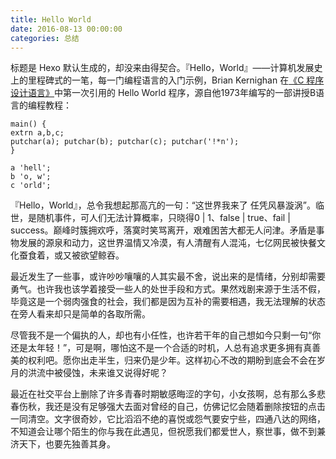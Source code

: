 ```yaml
---
title: Hello World
date: 2016-08-13 00:00:00
categories: 总结
---
```


标题是 Hexo 默认生成的，却没来由得契合。『Hello，World』——计算机发展史上的里程碑式的一笔，每一门编程语言的入门示例，Brian Kernighan 在[《C 程序设计语言》](https://book.douban.com/subject/1139336/)中第一次引用的 Hello World 程序，源自他1973年编写的一部讲授B语言的编程教程：

<!--more-->

```
main() {
extrn a,b,c;
putchar(a); putchar(b); putchar(c); putchar('!*n');
}

a 'hell';
b 'o, w';
c 'orld';
```

『Hello，World』，总令我想起那高亢的一句：“这世界我来了 任凭风暴漩涡”。临世，是随机事件，可人们无法计算概率，只晓得0 | 1、false | true、fail | success。巅峰时簇拥欢呼，落寞时笑骂离开，艰难困苦大都无人问津。矛盾是事物发展的源泉和动力，这世界温情又冷漠，有人清醒有人混沌，七亿网民被快餐文化蚕食着，或又被欲望鲸吞。

最近发生了一些事，或许吵吵嚷嚷的人其实最不舍，说出来的是情绪，分别却需要勇气。也许我也该学着接受一些人的处世手段和方式。果然戏剧来源于生活不假，毕竟这是一个弱肉强食的社会，我们都是因为互补的需要相遇，我无法理解的状态在旁人看来却只是简单的各取所需。

尽管我不是一个偏执的人，却也有小任性，也许若干年的自己想如今只剩一句“你还是太年轻！”，可是啊，哪怕这不是一个合适的时机，人总有追求更多拥有真善美的权利吧。愿你出走半生，归来仍是少年。这样初心不改的期盼到底会不会在岁月的洪流中被侵蚀，未来谁又说得好呢？

最近在社交平台上删除了许多青春时期敏感晦涩的字句，小女孩啊，总有那么多悲春伤秋，我还是没有足够强大去面对曾经的自己，仿佛记忆会随着删除按钮的点击一同清空。文字很奇妙，它比滔滔不绝的喜悦或怨气要安宁些，四通八达的网络，不知道会让哪个陌生的你与我在此遇见，但祝愿我们都爱世人，察世事，做不到兼济天下，也要先独善其身。
